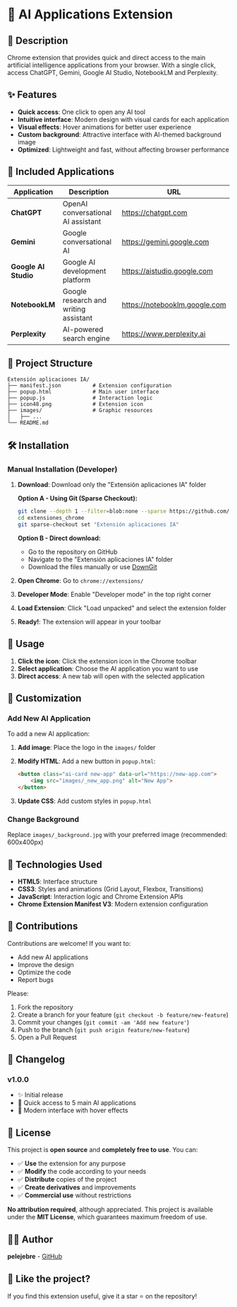 # 🤖 AI Applications Extension

## 📌 Description

Chrome extension that provides quick and direct access to the main artificial intelligence applications from your browser. With a single click, access ChatGPT, Gemini, Google AI Studio, NotebookLM and Perplexity.

## ✨ Features

- **Quick access**: One click to open any AI tool
- **Intuitive interface**: Modern design with visual cards for each application
- **Visual effects**: Hover animations for better user experience
- **Custom background**: Attractive interface with AI-themed background image
- **Optimized**: Lightweight and fast, without affecting browser performance

## 🚀 Included Applications

| Application | Description | URL |
|-------------|-------------|-----|
| **ChatGPT** | OpenAI conversational AI assistant | <https://chatgpt.com> |
| **Gemini** | Google conversational AI | <https://gemini.google.com> |
| **Google AI Studio** | Google AI development platform | <https://aistudio.google.com> |
| **NotebookLM** | Google research and writing assistant | <https://notebooklm.google.com> |
| **Perplexity** | AI-powered search engine | <https://www.perplexity.ai> |

## 📂 Project Structure

```text
Extensión aplicaciones IA/
├── manifest.json          # Extension configuration
├── popup.html             # Main user interface
├── popup.js               # Interaction logic
├── icon48.png             # Extension icon
├── images/                # Graphic resources
│   ├── ...
└── README.md              
```

## 🛠️ Installation

### Manual Installation (Developer)

1. **Download**: Download only the "Extensión aplicaciones IA" folder

   **Option A - Using Git (Sparse Checkout):**
   ```bash
   git clone --depth 1 --filter=blob:none --sparse https://github.com/pelejebre/extensiones_chrome.git
   cd extensiones_chrome
   git sparse-checkout set "Extensión aplicaciones IA"
   ```

   **Option B - Direct download:**
   - Go to the repository on GitHub
   - Navigate to the "Extensión aplicaciones IA" folder
   - Download the files manually or use [DownGit](https://minhaskamal.github.io/DownGit)

2. **Open Chrome**: Go to `chrome://extensions/`

3. **Developer Mode**: Enable "Developer mode" in the top right corner

4. **Load Extension**: Click "Load unpacked" and select the extension folder

5. **Ready!**: The extension will appear in your toolbar

## 🎯 Usage

1. **Click the icon**: Click the extension icon in the Chrome toolbar
2. **Select application**: Choose the AI application you want to use
3. **Direct access**: A new tab will open with the selected application

## 🔧 Customization

### Add New AI Application

To add a new AI application:

1. **Add image**: Place the logo in the `images/` folder
2. **Modify HTML**: Add a new button in `popup.html`:

   ```html
   <button class="ai-card new-app" data-url="https://new-app.com">
       <img src="images/_new_app.png" alt="New App">
   </button>
   ```

3. **Update CSS**: Add custom styles in `popup.html`

### Change Background

Replace `images/_background.jpg` with your preferred image (recommended: 600x400px)

## 🎨 Technologies Used

- **HTML5**: Interface structure
- **CSS3**: Styles and animations (Grid Layout, Flexbox, Transitions)
- **JavaScript**: Interaction logic and Chrome Extension APIs
- **Chrome Extension Manifest V3**: Modern extension configuration

## 🤝 Contributions

Contributions are welcome! If you want to:

- Add new AI applications
- Improve the design
- Optimize the code
- Report bugs

Please:

1. Fork the repository
2. Create a branch for your feature (`git checkout -b feature/new-feature`)
3. Commit your changes (`git commit -am 'Add new feature'`)
4. Push to the branch (`git push origin feature/new-feature`)
5. Open a Pull Request

## 📝 Changelog

### v1.0.0

- ✨ Initial release
- 🎯 Quick access to 5 main AI applications
- 🎨 Modern interface with hover effects

## 📄 License

This project is **open source** and **completely free to use**. You can:

- ✅ **Use** the extension for any purpose
- ✅ **Modify** the code according to your needs
- ✅ **Distribute** copies of the project
- ✅ **Create derivatives** and improvements
- ✅ **Commercial use** without restrictions

**No attribution required**, although appreciated. This project is available under the **MIT License**, which guarantees maximum freedom of use.

## 👨‍💻 Author

**pelejebre** - [GitHub](https://github.com/pelejebre)

## 🌟 Like the project?

If you find this extension useful, give it a star ⭐ on the repository!
